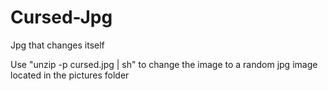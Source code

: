 # Cursed-Jpg
Jpg that changes itself

Use "unzip -p cursed.jpg | sh" to change the image to a random jpg image located in the pictures folder
